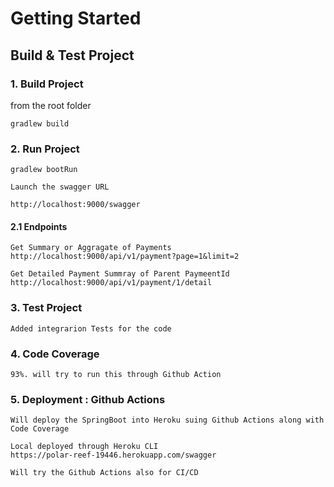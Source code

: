 # Getting Started

## Build & Test Project

### 1. Build Project

from the root folder

    gradlew build

### 2. Run Project

    gradlew bootRun

    Launch the swagger URL
    
    http://localhost:9000/swagger

####  2.1 Endpoints
    
    Get Summary or Aggragate of Payments
    http://localhost:9000/api/v1/payment?page=1&limit=2
    
    Get Detailed Payment Summray of Parent PaymeentId
    http://localhost:9000/api/v1/payment/1/detail


### 3. Test Project
    Added integrarion Tests for the code

### 4. Code Coverage
    93%. will try to run this through Github Action
    
### 5. Deployment : Github Actions
    Will deploy the SpringBoot into Heroku suing Github Actions along with Code Coverage
    
    Local deployed through Heroku CLI 
    https://polar-reef-19446.herokuapp.com/swagger

    Will try the Github Actions also for CI/CD